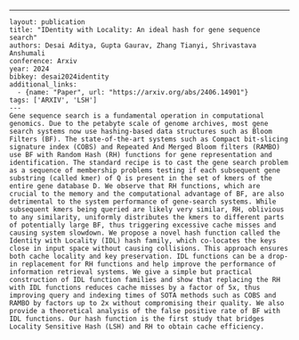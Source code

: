 ---
    layout: publication
    title: "IDentity with Locality: An ideal hash for gene sequence search"
    authors: Desai Aditya, Gupta Gaurav, Zhang Tianyi, Shrivastava Anshumali
    conference: Arxiv
    year: 2024
    bibkey: desai2024identity
    additional_links:
      - {name: "Paper", url: "https://arxiv.org/abs/2406.14901"}
    tags: ['ARXIV', 'LSH']
    ---
    Gene sequence search is a fundamental operation in computational genomics. Due to the petabyte scale of genome archives, most gene search systems now use hashing-based data structures such as Bloom Filters (BF). The state-of-the-art systems such as Compact bit-slicing signature index (COBS) and Repeated And Merged Bloom filters (RAMBO) use BF with Random Hash (RH) functions for gene representation and identification. The standard recipe is to cast the gene search problem as a sequence of membership problems testing if each subsequent gene substring (called kmer) of Q is present in the set of kmers of the entire gene database D. We observe that RH functions, which are crucial to the memory and the computational advantage of BF, are also detrimental to the system performance of gene-search systems. While subsequent kmers being queried are likely very similar, RH, oblivious to any similarity, uniformly distributes the kmers to different parts of potentially large BF, thus triggering excessive cache misses and causing system slowdown. We propose a novel hash function called the Identity with Locality (IDL) hash family, which co-locates the keys close in input space without causing collisions. This approach ensures both cache locality and key preservation. IDL functions can be a drop-in replacement for RH functions and help improve the performance of information retrieval systems. We give a simple but practical construction of IDL function families and show that replacing the RH with IDL functions reduces cache misses by a factor of 5x, thus improving query and indexing times of SOTA methods such as COBS and RAMBO by factors up to 2x without compromising their quality. We also provide a theoretical analysis of the false positive rate of BF with IDL functions. Our hash function is the first study that bridges Locality Sensitive Hash (LSH) and RH to obtain cache efficiency.
